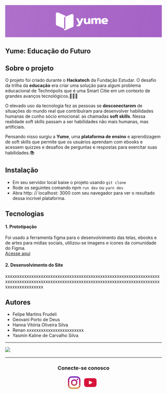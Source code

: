 <img src=".\images\YumeLogoRoxa.svg"/>

## **Yume: Educação do Futuro**

## Sobre o projeto
<p>

O projeto foi criado durante o **Hackatech** da Fundação Estudar. O desafio da trilha da **educação** era criar uma solução para algum problema educacional de Technópolis que é uma Smart Citie em um contexto de grandes avanços tecnológicos.👩‍💻🤖 

O elevado uso da tecnologia fez as pessoas se **desconectarem** de situações do mundo real que contribuíram para desenvolver habilidades humanas de cunho sócio emocional: as chamadas **soft skills**. Nessa realidade soft skills passam a ser habilidades não mais humanas, mas artificiais. 

Pensando nisso surgiu a **Yume**, uma **plataforma de ensino** e aprendizagem de soft skills que permite que os usuários aprendam com ebooks e acessem quizzes e desafios de perguntas e respostas para exercitar suas habilidades.📚

</p>


## Instalação

* Em seu servidor local baixe o projeto usando `git clone`
* Rode os seguintes comando npm `run dev`
ou 
`yarn dev`
* Abra http: // localhost: 3000 com seu navegador para ver o resultado dessa incrível plataforma.

## Tecnologias

#### **1. Prototipação** 
Foi usado a ferramenta figma para o desenvolvimento das telas, ebooks e de artes para mídias sociais, utilizou-se imagens e ícones da comunidade do Figma.<br>
[Acesse aqui](https://www.figma.com/file/C0Ah4RTO2TfoonGvU1mVjP/Hackatech?node-id=7%3A3)


#### **2. Desenvolvimento do Site** 
xxxxxxxxxxxxxxxxxxxxxxxxxxxxxxxxxxxxxxxxxxxxxxxxxxxxxxxxxxxxxxxxxxxxxxxxxxxxxxxxxxxxxxxxxxxxxxxxxxxxxxxxxxxxxxxxxxxxxxxxxxxxxxxxxxxxxxxxxxxxxxxxxx
<br>


## Autores

* Felipe Martins Frudeli
* Geovani Porto de Deus
* Hanna Vitória Oliveira Silva
* Renan xxxxxxxxxxxxxxxxxxxxxxxx
* Yasmin Kaline de Carvalho Silva

<hr>
<img src=".\images\Telas.svg"/>


<hr/>
<h3 align="center">Conecte-se conosco</h3>
<p align="center">
<a href="https://www.instagram.com/plataformayume/"><img title="LinkedIn" src=".\images\Instagram.png" widht=0px height=40px></a>&nbsp;&nbsp;
<a href="https://www.youtube.com/channel/UCSzIkrw9IifSI89yDjy1BTg"><img title="Instagram" src=".\images\Youtube.png" widht=0px height=40px/></a>&nbsp;&nbsp;
</p>
</p>
